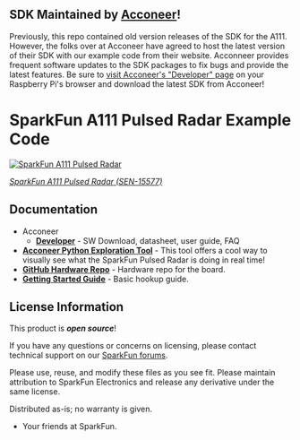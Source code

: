 SDK Maintained by [Acconeer](https://developer.acconeer.com/)!
-------------------

Previously, this repo contained old version releases of the SDK for the A111. However, the folks over at Acconeer have agreed to host the latest version of their SDK with our example code from their website. Acconneer provides frequent software updates to the SDK packages to fix bugs and provide the latest features. Be sure to [visit Acconeer's "Developer" page](https://developer.acconeer.com/) on your Raspberry Pi's browser and download the latest SDK from Acconeer! 

SparkFun A111 Pulsed Radar Example Code
========================================

[![SparkFun A111 Pulsed Radar](https://cdn.sparkfun.com//assets/parts/1/4/1/7/4/15577-SparkFun_Pulsed_Radar_Breakout_-_A111-01.jpg)](https://www.sparkfun.com/products/15577)

[*SparkFun A111 Pulsed Radar (SEN-15577)*](https://www.sparkfun.com/products/15577)

Documentation
-------------------
* Acconeer
  * **[Developer](https://developer.acconeer.com/)** - SW Download, datasheet, user guide, FAQ
* **[Acconeer Python Exploration Tool](https://github.com/acconeer)** - This
  tool offers a cool way to visually see what the SparkFun Pulsed Radar is
  doing in real time! 
* **[GitHub Hardware Repo](https://github.com/acconeer/acconeer-python-exploration)** - Hardware repo for the board.
* **[Getting Started Guide](https://learn.sparkfun.com/tutorials/getting-started-with-the-a111-pulsed-radar-sensor)** - Basic hookup guide.

License Information
-------------------

This product is _**open source**_! 

If you have any questions or concerns on licensing, please contact technical support on our [SparkFun forums](https://forum.sparkfun.com/viewforum.php?f=152).

Please use, reuse, and modify these files as you see fit. Please maintain attribution to SparkFun Electronics and release any derivative under the same license.

Distributed as-is; no warranty is given.

- Your friends at SparkFun.
